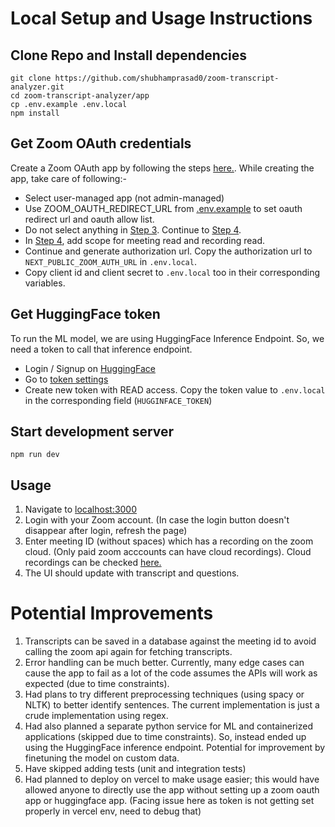 # Local Setup and Usage Instructions

## Clone Repo and Install dependencies

```shell
git clone https://github.com/shubhamprasad0/zoom-transcript-analyzer.git
cd zoom-transcript-analyzer/app
cp .env.example .env.local
npm install
```

## Get Zoom OAuth credentials

Create a Zoom OAuth app by following the steps [here.](https://developers.zoom.us/docs/integrations/create/). While creating the app, take care of following:-
   - Select user-managed app (not admin-managed)
   - Use ZOOM_OAUTH_REDIRECT_URL from [.env.example](app/.env.example) to set oauth redirect url and oauth allow list.
   - Do not select anything in [Step 3](https://developers.zoom.us/docs/integrations/create/#step-3-select-zoom-products-and-features). Continue to [Step 4](https://developers.zoom.us/docs/integrations/create/#step-3-select-zoom-products-and-features).
   - In [Step 4](https://developers.zoom.us/docs/integrations/create/#step-3-select-zoom-products-and-features), add scope for meeting read and recording read.
   - Continue and generate authorization url. Copy the authorization url to `NEXT_PUBLIC_ZOOM_AUTH_URL` in `.env.local`.
   - Copy client id and client secret to `.env.local` too in their corresponding variables.

## Get HuggingFace token

To run the ML model, we are using HuggingFace Inference Endpoint. So, we need a token to call that inference endpoint.
  - Login / Signup on [HuggingFace](https://huggingface.co/)
  - Go to [token settings](https://huggingface.co/settings/tokens)
  - Create new token with READ access. Copy the token value to `.env.local` in the corresponding field (`HUGGINFACE_TOKEN`)

## Start development server

```
npm run dev
```

## Usage

1. Navigate to [localhost:3000](http://localhost:3000)
2. Login with your Zoom account. (In case the login button doesn't disappear after login, refresh the page)
3. Enter meeting ID (without spaces) which has a recording on the zoom cloud. (Only paid zoom acccounts can have cloud recordings). Cloud recordings can be checked [here.](https://zoom.us/recording)
4. The UI should update with transcript and questions.


# Potential Improvements

1. Transcripts can be saved in a database against the meeting id to avoid calling the zoom api again for fetching transcripts.
2. Error handling can be much better. Currently, many edge cases can cause the app to fail as a lot of the code assumes the APIs will work as expected (due to time constraints).
3. Had plans to try different preprocessing techniques (using spacy or NLTK) to better identify sentences. The current implementation is just a crude implementation using regex.
4. Had also planned a separate python service for ML and containerized applications (skipped due to time constraints). So, instead ended up using the HuggingFace inference endpoint. Potential for improvement by finetuning the model on custom data.
4. Have skipped adding tests (unit and integration tests)
5. Had planned to deploy on vercel to make usage easier; this would have allowed anyone to directly use the app without setting up a zoom oauth app or huggingface app. (Facing issue here as token is not getting set properly in vercel env, need to debug that)